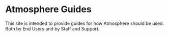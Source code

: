 # Atmosphere Guides

This site is intended to provide guides for how Atmosphere should be used. Both by End Users and by Staff and Support.
